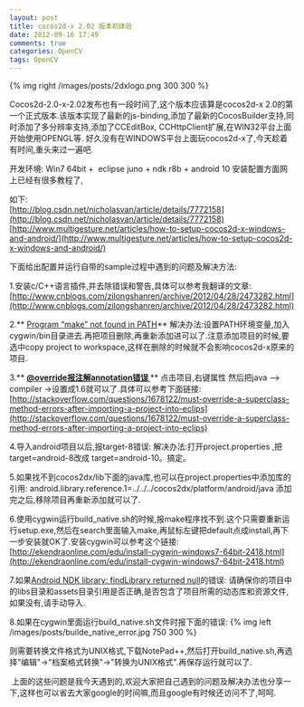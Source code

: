 ```yaml
---
layout: post
title: cocos2d-x 2.02 版本初体验
date: 2012-09-16 17:49
comments: true
categories: OpenCV
tags: OpenCV
---
```


{% img right /images/posts/2dxlogo.png 300 300 %}

Cocos2d-2.0-x-2.02发布也有一段时间了,这个版本应该算是cocos2d-x 2.0的第一个正式版本.该版本实现了最新的js-binding,添加了最新的CocosBuilder支持,同时添加了多分辨率支持,添加了CCEditBox, CCHttpClient扩展,在WIN32平台上面开始使用OPENGL等. 好久没有在WINDOWS平台上面玩cocos2d-x了,今天趁着有时间,重头来过一遍吧.


开发环境: Win7 64bit +  eclipse juno + ndk r8b + android 10 安装配置方面网上已经有很多教程了,
<!--more-->

如下:<br />
[http://blog.csdn.net/nicholasvan/article/details/7772158](http://blog.csdn.net/nicholasvan/article/details/7772158)
[http://www.multigesture.net/articles/how-to-setup-cocos2d-x-windows-and-android/](http://www.multigesture.net/articles/how-to-setup-cocos2d-x-windows-and-android/)

下面给出配置并运行自带的sample过程中遇到的问题及解决方法:

1.安装c/C++语言插件,并去除错误和警告,具体可以参考我翻译的文章: [http://www.cnblogs.com/zilongshanren/archive/2012/04/28/2473282.html](http://www.cnblogs.com/zilongshanren/archive/2012/04/28/2473282.html)

2.** [Program “make” not found in PATH](http://stackoverflow.com/questions/11579135/program-make-not-found-in-path)** 解决办法:设置PATH环境变量,加入cygwin/bin目录进去.再把项目删除,再重新添加进可以了.注意添加项目的时候,要选中copy project to workspace,这样在删除的时候就不会影响cocos2d-x原来的项目.

3.** ****[@override报注解annotation错误 ](http://blog.csdn.net/spy19881201/article/details/6017889)****** 点击项目,右键属性 然后把java –> compiler ->设置成1.6就可以了.具体可以参考下面链接: [http://stackoverflow.com/questions/1678122/must-override-a-superclass-method-errors-after-importing-a-project-into-eclips](http://stackoverflow.com/questions/1678122/must-override-a-superclass-method-errors-after-importing-a-project-into-eclips)

4.导入android项目以后,报target-8错误: 解决办法:打开project.properties ,把target=android-8改成 target=android-10。搞定。 

5.如果找不到cocos2dx/lib下面的java库,也可以在project.properties中添加库的引用: android.library.reference.1=../../../cocos2dx/platform/android/java 添加完之后,移除项目再重新添加就可以了.

6.使用cygwin运行build_native.sh的时候,报make程序找不到.这个只需要重新运行setup.exe,然后在search里面输入make,再鼠标左键把default点成install,再下一步安装就OK了.安装cygwin可以参考这个链接: [http://ekendraonline.com/edu/install-cygwin-windows7-64bit-2418.html](http://ekendraonline.com/edu/install-cygwin-windows7-64bit-2418.html)

7.如果[Android NDK library: findLibrary returned null](http://stackoverflow.com/questions/8821926/android-ndk-library-findlibrary-returned-null)的错误: 请确保你的项目中的libs目录和assets目录引用是否正确,是否包含了项目所需的动态库和资源文件,如果没有,请手动导入.

8.如果在cygwin里面运行build_native.sh文件时报下面的错误:
{% img left /images/posts/builde_native_error.jpg 750 300 %}


则需要转换文件格式为UNIX格式,下载NotePad++,然后打开build_native.sh,再选择"编辑"->"档案格式转换"->"转换为UNIX格式".再保存运行就可以了.

 上面的这些问题是我今天遇到的,欢迎大家把自己遇到的问题及解决办法也分享一下,这样也可以省去大家google的时间嘛,而且google有时候还访问不了,呵呵.
